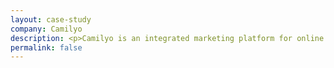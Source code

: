 ```yaml
---
layout: case-study
company: Camilyo
description: <p>Camilyo is an integrated marketing platform for online service providers.</p><p>Mainmatter supported their team with identifying and fixing issues in their Ember.js applications, improving their testing practices, adopting modern Ember.js patterns and leveling up their team along the way.</p>
permalink: false
---
```

